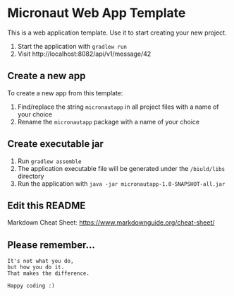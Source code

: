 # Micronaut Web App Template

This is a web application template. Use it to start creating your new project.


1. Start the application with `gradlew run`
2. Visit http://localhost:8082/api/v1/message/42

## Create a new app

To create a new app from this template:

1. Find/replace the string `micronautapp` in all project files with a name of your choice
2. Rename the `micronautapp` package with a name of your choice

## Create executable jar

1. Run `gradlew assemble`
2. The application executable file will be generated under the `/biuld/libs` directory
3. Run the application with `java -jar micronautapp-1.0-SNAPSHOT-all.jar`

## Edit this README

Markdown Cheat Sheet: https://www.markdownguide.org/cheat-sheet/

## Please remember...

```
It's not what you do,
but how you do it.
That makes the difference.

Happy coding :)
```